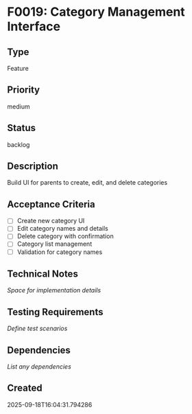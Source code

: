 # F0019: Category Management Interface

## Type
Feature

## Priority
medium

## Status
backlog

## Description
Build UI for parents to create, edit, and delete categories

## Acceptance Criteria
- [ ] Create new category UI
- [ ] Edit category names and details
- [ ] Delete category with confirmation
- [ ] Category list management
- [ ] Validation for category names

## Technical Notes
_Space for implementation details_

## Testing Requirements
_Define test scenarios_

## Dependencies
_List any dependencies_

## Created
2025-09-18T16:04:31.794286
